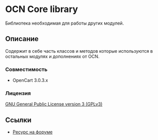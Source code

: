 # OCN Core library
Библиотека необходимая для работы других модулей.

## Описание
Содержит в себе часть классов и методов которые используются в остальных модулях и дополнениях от OCN.


### Совместимость
- OpenCart 3.0.3.x

### Лицензия
[GNU General Public License version 3 (GPLv3)](LICENSE)

## Ссылки
- [Ресурс на форуме](https://forum.opencart.name/resources/)